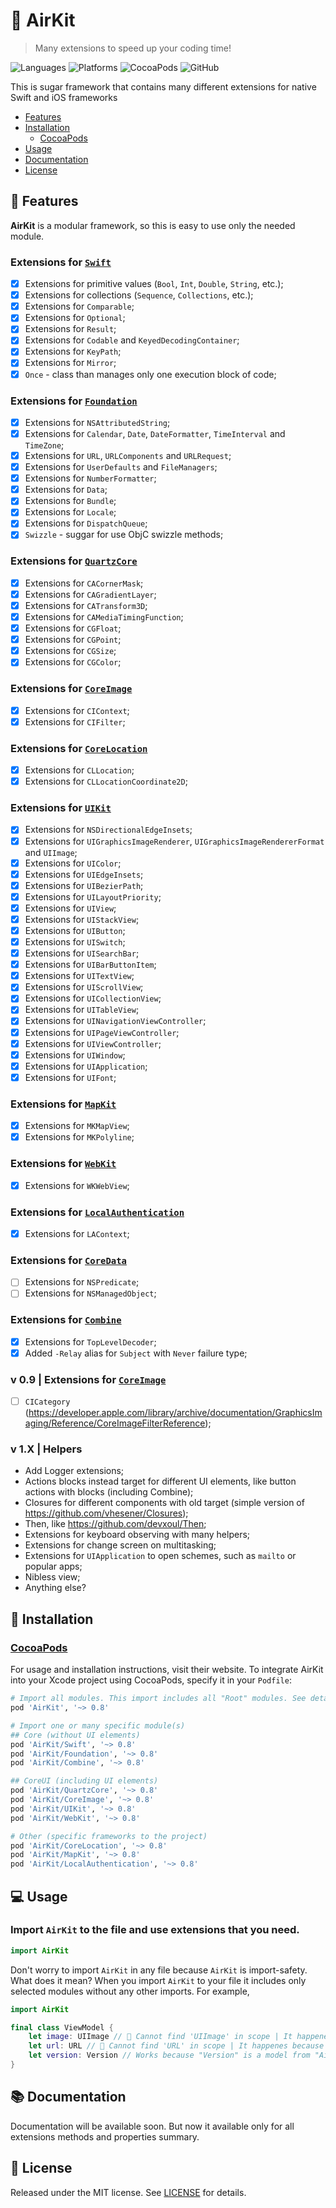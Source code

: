 # 🍃 AirKit
> Many extensions to speed up your coding time!

![Languages](https://img.shields.io/github/languages/top/yurii-lysytsia/AirKit?color=orange)
![Platforms](https://img.shields.io/cocoapods/p/AirKit)
![CocoaPods](https://img.shields.io/cocoapods/v/AirKit?color=red)
![GitHub](https://img.shields.io/github/actions/workflow/status/yurii-lysytsia/AirKit/on-pull-request.yml)

This is sugar framework that contains many different extensions for native Swift and iOS frameworks

- [Features](#-features)
- [Installation](#-installation)
    - [CocoaPods](#cocoapods)
- [Usage](#-usage)
- [Documentation](#-documentation)
- [License](#-license)

## 🔮 Features
**AirKit** is a modular framework, so this is easy to use only the needed module.

### Extensions for [`Swift`](AirKit/Swift)
- [X] Extensions for primitive values (`Bool`, `Int`, `Double`, `String`, etc.);
- [X] Extensions for collections (`Sequence`, `Collections`, etc.);
- [X] Extensions for `Comparable`;
- [X] Extensions for `Optional`;
- [X] Extensions for `Result`;
- [X] Extensions for `Codable` and `KeyedDecodingContainer`;
- [X] Extensions for `KeyPath`;
- [X] Extensions for `Mirror`;
- [X] `Once` - class than manages only one execution block of code;

### Extensions for [`Foundation`](AirKit/Foundation)
- [X] Extensions for `NSAttributedString`;
- [X] Extensions for `Calendar`, `Date`, `DateFormatter`, `TimeInterval` and `TimeZone`;
- [X] Extensions for `URL`, `URLComponents` and `URLRequest`;
- [X] Extensions for `UserDefaults` and `FileManagers`;
- [X] Extensions for `NumberFormatter`;
- [X] Extensions for `Data`;
- [X] Extensions for `Bundle`;
- [X] Extensions for `Locale`;
- [X] Extensions for `DispatchQueue`;
- [X] `Swizzle` - suggar for use ObjC swizzle methods;

### Extensions for [`QuartzCore`](AirKit/QuartzCore)
- [X] Extensions for `CACornerMask`;
- [X] Extensions for `CAGradientLayer`;
- [X] Extensions for `CATransform3D`;
- [X] Extensions for `CAMediaTimingFunction`;
- [X] Extensions for `CGFloat`;
- [X] Extensions for `CGPoint`;
- [X] Extensions for `CGSize`;
- [X] Extensions for `CGColor`;

### Extensions for [`CoreImage`](AirKit/CoreImage)
- [X] Extensions for `CIContext`;
- [X] Extensions for `CIFilter`;

### Extensions for [`CoreLocation`](AirKit/CoreLocation)
- [X] Extensions for `CLLocation`;
- [X] Extensions for `CLLocationCoordinate2D`;

### Extensions for [`UIKit`](AirKit/UIKit)
- [X] Extensions for `NSDirectionalEdgeInsets`;
- [X] Extensions for `UIGraphicsImageRenderer`, `UIGraphicsImageRendererFormat` and `UIImage`;
- [X] Extensions for `UIColor`;
- [X] Extensions for `UIEdgeInsets`;
- [X] Extensions for `UIBezierPath`;
- [X] Extensions for `UILayoutPriority`;
- [X] Extensions for `UIView`;
- [X] Extensions for `UIStackView`;
- [X] Extensions for `UIButton`;
- [X] Extensions for `UISwitch`;
- [X] Extensions for `UISearchBar`;
- [X] Extensions for `UIBarButtonItem`;
- [X] Extensions for `UITextView`;
- [X] Extensions for `UIScrollView`;
- [X] Extensions for `UICollectionView`;
- [X] Extensions for `UITableView`;
- [X] Extensions for `UINavigationViewController`;
- [X] Extensions for `UIPageViewController`;
- [X] Extensions for `UIViewController`;
- [X] Extensions for `UIWindow`;
- [X] Extensions for `UIApplication`;
- [X] Extensions for `UIFont`;

### Extensions for [`MapKit`](AirKit/MapKit)
- [X] Extensions for `MKMapView`;
- [X] Extensions for `MKPolyline`;

### Extensions for [`WebKit`](AirKit/WebKit)
- [X] Extensions for `WKWebView`;

### Extensions for [`LocalAuthentication`](AirKit/LocalAuthentication)
- [X] Extensions for `LAContext`;

### Extensions for [`CoreData`](AirKit/CoreData)
- [ ] Extensions for `NSPredicate`;
- [ ] Extensions for `NSManagedObject`;

### Extensions for [`Combine`](AirKit/Combine)
- [X] Extensions for `TopLevelDecoder`;
- [X] Added `-Relay` alias for `Subject` with `Never` failure type;

### v 0.9 | Extensions for [`CoreImage`](AirKit/Source/CoreImage)
- [ ] `CICategory` (https://developer.apple.com/library/archive/documentation/GraphicsImaging/Reference/CoreImageFilterReference);

### v 1.X | Helpers
- Add Logger extensions;
- Actions blocks instead target for different UI elements, like button actions with blocks (including Combine);
- Closures for different components with old target (simple version of https://github.com/vhesener/Closures);
- Then, like https://github.com/devxoul/Then;
- Extensions for keyboard observing with many helpers;
- Extensions for change screen on multitasking;
- Extensions for `UIApplication` to open schemes, such as `mailto` or popular apps;
- Nibless view;
- Anything else?

## 🚀 Installation

### [CocoaPods](https://cocoapods.org) 
For usage and installation instructions, visit their website. To integrate AirKit into your Xcode project using CocoaPods, specify it in your `Podfile`:
```ruby
# Import all modules. This import includes all "Root" modules. See details bellow
pod 'AirKit', '~> 0.8'

# Import one or many specific module(s)
## Core (without UI elements)
pod 'AirKit/Swift', '~> 0.8'
pod 'AirKit/Foundation', '~> 0.8'
pod 'AirKit/Combine', '~> 0.8'

## CoreUI (including UI elements)
pod 'AirKit/QuartzCore', '~> 0.8'
pod 'AirKit/CoreImage', '~> 0.8'
pod 'AirKit/UIKit', '~> 0.8'
pod 'AirKit/WebKit', '~> 0.8'

# Other (specific frameworks to the project)
pod 'AirKit/CoreLocation', '~> 0.8'
pod 'AirKit/MapKit', '~> 0.8'
pod 'AirKit/LocalAuthentication', '~> 0.8'
```

## 💻 Usage 

### Import `AirKit` to the file and use extensions that you need.
```swift
import AirKit
```
Don't worry to import `AirKit` in any file because `AirKit` is import-safety. What does it mean? When you import `AirKit` to your file it includes only selected modules without any other imports. For example,
```swift
import AirKit

final class ViewModel {
    let image: UIImage // 🔴 Cannot find 'UIImage' in scope | It happenes because to use "UIImage", you need to import "UIKit"
    let url: URL // 🔴 Cannot find 'URL' in scope | It happenes because to use "URL", you need to import "Foundation"
    let version: Version // Works because "Version" is a model from "AirKit"
}
```

## 📚 Documentation
Documentation will be available soon. But now it available only for all extensions methods and properties summary.

## 📜 License
Released under the MIT license. See [LICENSE](LICENSE) for details.
